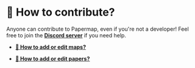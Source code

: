 # 🤝 How to contribute?

Anyone can contribute to Papermap, even if you're not a developer! Feel free to join the **[Discord server](https://discord.gg/eFdjRJe7WZ)** if you need help.

* **[📖 How to add or edit maps?](/doc/contribute/maps.md)**

* **[📃 How to add or edit papers?](/doc/contribute/papers.md)**
